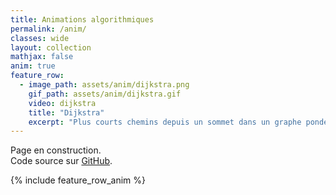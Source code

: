 ```yaml
---
title: Animations algorithmiques
permalink: /anim/
classes: wide
layout: collection
mathjax: false
anim: true 
feature_row:
  - image_path: assets/anim/dijkstra.png
    gif_path: assets/anim/dijkstra.gif
    video: dijkstra
    title: "Dijkstra"
    excerpt: "Plus courts chemins depuis un sommet dans un graphe pondéré dont les poids sont positifs"
---
```


Page en construction.  
Code source sur [GitHub](https://github.com/fortierq/animations).

{% include feature_row_anim %}
